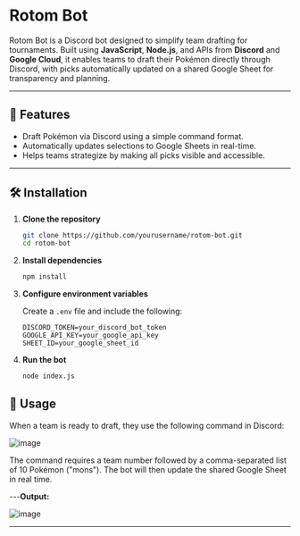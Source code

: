 # Rotom Bot

Rotom Bot is a Discord bot designed to simplify team drafting for tournaments. Built using **JavaScript**, **Node.js**, and APIs from **Discord** and **Google Cloud**, it enables teams to draft their Pokémon directly through Discord, with picks automatically updated on a shared Google Sheet for transparency and planning.

---

## 🚀 Features

- Draft Pokémon via Discord using a simple command format.
- Automatically updates selections to Google Sheets in real-time.
- Helps teams strategize by making all picks visible and accessible.

---

## 🛠 Installation

1. **Clone the repository**
   ```bash
   git clone https://github.com/yourusername/rotom-bot.git
   cd rotom-bot
   ```

2. **Install dependencies**
   ```bash
   npm install
   ```

3. **Configure environment variables**

   Create a `.env` file and include the following:
   ```env
   DISCORD_TOKEN=your_discord_bot_token
   GOOGLE_API_KEY=your_google_api_key
   SHEET_ID=your_google_sheet_id
   ```

4. **Run the bot**
   ```bash
   node index.js
   ```

## 📘 Usage

When a team is ready to draft, they use the following command in Discord:


![image](https://github.com/user-attachments/assets/ffbf93ef-af97-4d0c-9de7-5b3b2ff2ec4d)



The command requires a team number followed by a comma-separated list of 10 Pokémon ("mons"). The bot will then update the shared Google Sheet in real time.

---**Output:**

![image](https://github.com/user-attachments/assets/6c081fbe-b0d3-4b3a-a3ec-47dd618588b5)


---
